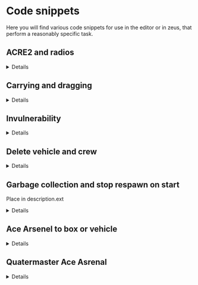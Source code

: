 # Code snippets

Here you will find various code snippets for use in the editor or in zeus, that perform a reasonably specific task.

## ACRE2 and radios

<details>
 
### Adding a radio rack to a vehicle
The following will add an AN/PRC-77 to <b>var</b>.
The radio will be accessible by <b>var</b>'s driver and commander.  
  
```
if (isServer) then  
{
	[
		var,
		[
			"ACRE_VRC64",
			"Dashboard",
			"Dash",
			false,
			["driver", "commander"],
			[],
			"ACRE_PRC77",
			[],
			["intercom_1"]
		],
		false,
		{}
	] call acre_api_fnc_addRackToVehicle;
};
```

</details>

## Carrying and dragging

<details>

The following will respectively make <b>var</b> carriable and draggable through the ACE interaction menu.

```
[var, true, [0, 1, 1], 0] call ace_dragging_fnc_setCarryable;
```  

```
[var, true, [0, 1.5, 0], 0] call ace_dragging_fnc_setDraggable;
```

</details>

## Invulnerability

<details>

The following will make <b>var</b> invulnerable to most damage sources (some minor damage may still occur in the event of a vehicle crash).

```
call {[var, "blockDamage", null, true] call ace_common_fnc_statusEffect_set;};
```

</details>


## Delete vehicle and crew

<details>

Place in way point activation or in a trigger

```
_vehicle= vehicle this;
{ 
  _vehicle deleteVehicleCrew _x; 
} forEach crew _vehicle; 
deleteVehicle _vehicle; 
```
</details>

## Garbage collection and stop respawn on start

Place in description.ext

<details>
	
```
respawnOnStart = -1; 

corpseManagerMode = 3;
corpseLimit = 1;
corpseRemovalMinTime = 60;
corpseRemovalMaxTime = 300;
```
</details>

## Ace Arsenel to box or vehicle

<details>

```
	[this, true] call ace_arsenal_fnc_initBox;

```

</details>

## Quatermaster Ace Asrenal

<details>

```
this addAction["Quatermaster Open Arsenal", {[_this select 0, player, true] call ace_arsenal_fnc_openBox},[this]];
```
